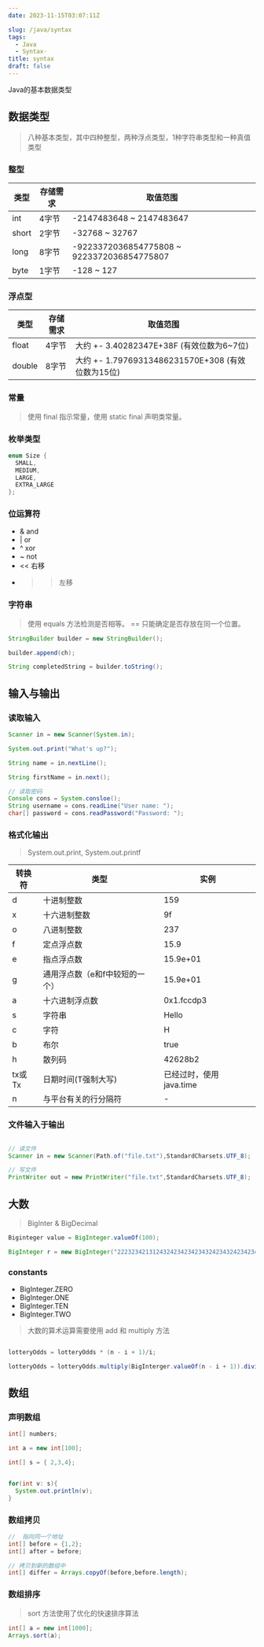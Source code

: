 ```yaml
---
date: 2023-11-15T03:07:11Z

slug: /java/syntax
tags:
  - Java
  - Syntax·
title: syntax
draft: false
---
```

<!--abstract-->
Java的基本数据类型
<!--more-->

## 数据类型

> 八种基本类型，其中四种整型，两种浮点类型，1种字符串类型和一种真值类型

### 整型

| 类型 | 存储需求 | 取值范围 |
|-|-|-|
| int | 4字节 | -2147483648 ~ 2147483647 |
| short | 2字节 | -32768 ~ 32767 |
| long | 8字节 | -9223372036854775808 ~ 9223372036854775807 |
| byte | 1字节 | -128 ~ 127 |


### 浮点型

| 类型 | 存储需求 | 取值范围 |
| - | - | - |
| float | 4字节 | 大约 +- 3.40282347E+38F (有效位数为6~7位)|
| double | 8字节 | 大约 +- 1.79769313486231570E+308 (有效位数为15位) |

### 常量

>  使用 final 指示常量，使用 static final 声明类常量。

### 枚举类型

```java
enum Size {
  SMALL,
  MEDIUM,
  LARGE,
  EXTRA_LARGE
};

```
### 位运算符

- & and
- | or
- ^ xor
- ~ not
- << 右移
- >> 左移


### 字符串

> 使用 equals 方法检测是否相等。 == 只能确定是否存放在同一个位置。


```java
StringBuilder builder = new StringBuilder();

builder.append(ch);

String completedString = builder.toString();
```

## 输入与输出

### 读取输入

```java
Scanner in = new Scanner(System.in);

System.out.print("What's up?");

String name = in.nextLine();

String firstName = in.next();

// 读取密码
Console cons = System.consloe();
String username = cons.readLine("User name: ");
char[] password = cons.readPassword("Password: ");

```

### 格式化输出

> System.out.print, System.out.printf


| 转换符 | 类型 | 实例 | 
|-|-|-|
| d | 十进制整数 | 159 |
| x | 十六进制整数 | 9f |
| o | 八进制整数 | 237 |
| f | 定点浮点数 | 15.9 |
| e | 指点浮点数 | 15.9e+01 |
| g | 通用浮点数（e和f中较短的一个） | 15.9e+01 |
| a | 十六进制浮点数 | 0x1.fccdp3 |
| s | 字符串 | Hello |
| c | 字符 | H |
| b | 布尔 | true |
| h | 散列码 | 42628b2 |
| tx或Tx | 日期时间(T强制大写) | 已经过时，使用 java.time |
| n | 与平台有关的行分隔符 | - |


### 文件输入于输出

```java

// 读文件
Scanner in = new Scanner(Path.of("file.txt"),StandardCharsets.UTF_8);

// 写文件
PrintWriter out = new PrintWriter("file.txt",StandardCharsets.UTF_8);

```


## 大数

> BigInter & BigDecimal

```java
Biginteger value = BigInteger.valueOf(100);

BigInteger r = new BigInteger("222323421312432423423423432423432423423434");


```

### constants
- BigInteger.ZERO
- BigInteger.ONE
- BigInteger.TEN
- BigInteger.TWO

> 大数的算术运算需要使用 add 和 multiply  方法

```java

lotteryOdds = lotteryOdds * (n - i + 1)/i;

lotteryOdds = lotteryOdds.multiply(BigInterger.valueOf(n - i + 1)).divide(BigInteger.valueOf(i));

```

##  数组

### 声明数组

```java
int[] numbers;

int a = new int[100];

int[] s = { 2,3,4};


for(int v: s){
  System.out.println(v);
}

```

### 数组拷贝

```java
//  指向同一个地址
int[] before = {1,2};
int[] after = before;

// 拷贝到新的数组中
int[] differ = Arrays.copyOf(before,before.length);


```

### 数组排序

> sort 方法使用了优化的快速排序算法

```java
int[] a = new int[1000];
Arrays.sort(a);
```